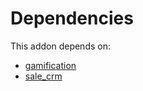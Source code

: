 # Dependencies

This addon depends on:

- [gamification](https://github.com/bringout/oca-ocb-vertical-industry/tree/ceb28cbd494cf78988dff69778c4e3c938a40f59/odoo-bringout-oca-ocb-gamification)
- [sale_crm](https://github.com/bringout/oca-ocb-sale/tree/b79cef0fc454482466e93989011360a14a738822/odoo-bringout-oca-ocb-sale_crm)

